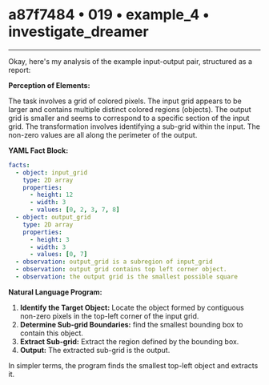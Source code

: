 # a87f7484 • 019 • example_4 • investigate_dreamer

---
Okay, here's my analysis of the example input-output pair, structured as a report:

**Perception of Elements:**

The task involves a grid of colored pixels. The input grid appears to be larger and contains multiple distinct colored regions (objects). The output grid is smaller and seems to correspond to a specific section of the input grid. The transformation involves identifying a sub-grid within the input. The non-zero values are all along the perimeter of the output.

**YAML Fact Block:**



```yaml
facts:
  - object: input_grid
    type: 2D array
    properties:
      - height: 12
      - width: 3
      - values: [0, 2, 3, 7, 8]
  - object: output_grid
    type: 2D array
    properties:
      - height: 3
      - width: 3
      - values: [0, 7]
  - observation: output_grid is a subregion of input_grid
  - observation: output grid contains top left corner object.
  - observation: the output grid is the smallest possible square

```



**Natural Language Program:**

1.  **Identify the Target Object:** Locate the object formed by contiguous non-zero pixels in the top-left corner of the input grid.
2.  **Determine Sub-grid Boundaries:** find the smallest bounding box to contain this object.
3.  **Extract Sub-grid:** Extract the region defined by the bounding box.
4.  **Output:** The extracted sub-grid is the output.

In simpler terms, the program finds the smallest top-left object and extracts it.


